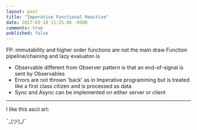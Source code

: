 ```yaml
---
layout: post
title: "Imperative Functional Reactive"
date: 2017-03-18 11:25:06 -0500
comments: true
published: false
---
```


FP:
  immutability and higher order functions are not the main draw
  Function pipeline/chaining and lazy evaluaton is
  
  - Observable different from Observer pattern is that an end-of-signal is sent by Observables
  - Errors are not thrown 'back' as in Imperative programming but is treated like a first class citizen and is processed as data
  - Sync and Async can be implemented on either server or client
  
  
  
  ------

I like this ascii art:

¯\_(ツ)_/¯

